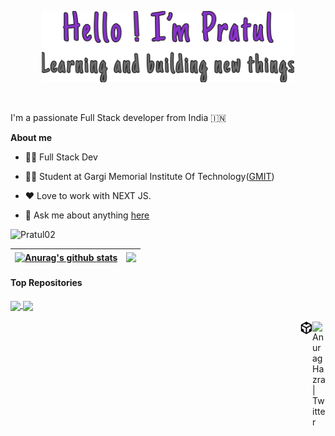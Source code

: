 <p align="center"><a href="https://magic-folio.vercel.app"><img width="80%" alt="Hello, I'm Pratul.Learning new things to build!" src="./assets/gh-readme.png" /></a></p>

<br />

I'm a passionate Full Stack developer from India 🇮🇳

**About me**

- 👩‍💻 Full Stack Dev

- 👨‍🎓 Student at Gargi Memorial Institute Of Technology([GMIT](https://gmitkolkata.org/))

- ❤️ Love to work with NEXT JS.

- 💬 Ask me about anything [here](https://www.linkedin.com/in/pratul-makar/)


<img
src="https://skillicons.dev/icons?i=html,css,bootstrap,js,c,py,anaconda,java,spring,eclipse,maven,hibernate,idea,express,ubuntu,figma,vscode,git,github,gmail,linux,vercel,vite,materialui,tailwind,mongodb,mysql,nodejs,react,redis,redux,nextjs,npm,postman,threejs,powershell,typescript"
alt="Pratul02"
loading="lazy"
 />  


| <a href="https://github.com/anuraghazra/github-readme-stats"><img align="center" src="https://github-readme-stats.vercel.app/api?username=anuraghazra&show_icons=true&include_all_commits=true&theme=buefy&hide_border=true" alt="Anurag's github stats" /></a> | <a href="https://github.com/anuraghazra/github-readme-stats"><img align="center" src="https://github-readme-stats.vercel.app/api/top-langs/?username=anuraghazra&layout=compact&theme=buefy&hide_border=true" /></a> |
| ------------- | ------------- |

#### Top Repositories


<a href="https://github.com/anuraghazra/github-readme-stats">
  <img align="center" src="https://github-readme-stats.vercel.app/api/pin/?username=anuraghazra&repo=github-readme-stats&theme=buefy" />
</a>
<a href="https://github.com/anuraghazra/anuraghazra.github.io">
  <img align="center" src="https://github-readme-stats.vercel.app/api/pin/?username=anuraghazra&repo=anuraghazra.github.io&theme=buefy" />
</a>

<br />
<br />

<a href="https://twitter.com/anuraghazru">
  <img align="right" alt="Anurag Hazra | Twitter" width="21px" src="https://raw.githubusercontent.com/anuraghazra/anuraghazra/master/assets/twitter.svg" />
</a>
<a href="https://codesandbox.io/u/anuraghazra">
  <img align="right" alt="Anurag Hazra | CodeSandbox" width="20px" src="https://raw.githubusercontent.com/anuraghazra/anuraghazra/master/assets/codesandbox.svg" />
</a>